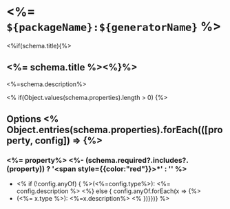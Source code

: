 # <%= `${packageName}:${generatorName}` %>

<%if(schema.title){%>

## <%= schema.title %><%}%>

<%=schema.description%>

<% if(Object.values(schema.properties).length > 0) {%>

## Options <% Object.entries(schema.properties).forEach(([property, config]) => {%>

### <%= property%> <%- (schema.required?.includes?.(property)) ? '<span style={{color:"red"}}>\*</span>' : '' %>

- <% if (!config.anyOf) { %>(<%=config.type%>): <%= config.description %>
  <%} else { config.anyOf.forEach(x => {%>
- (<%= x.type %>): <%=x.description%>
  <% })}})} %>
